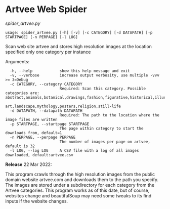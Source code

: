 # Artvee Web Spider

*spider_artvee.py*

    usage: spider_artvee.py [-h] [-v] [-c CATEGORY] [-d DATAPATH] [-p STARTPAGE] [-n PERPAGE] [-l LOG]

Scan web site artvee and stores high resolution images at the location specified only one category per instance

Arguments:

      -h, --help            show this help message and exit
      -v, --verbose         increase output verbosity, use multiple -vvv >= 3=Debug
      -c CATEGORY, --category CATEGORY
                            Required: Scan this category. Possible categories are: abstract,animals,botanical,drawings,fashion,figurative,historical,illustration,japanese-
                            art,landscape,mythology,posters,religion,still-life
      -d DATAPATH, --datapath DATAPATH
                            Required: The path to the location where the image files are written
      -p STARTPAGE, --startpage STARTPAGE
                            The page within category to start the downloads from, default=1
      -n PERPAGE, --perpage PERPAGE
                            The number of images per page on artvee, default is 32
      -l LOG, --log LOG     A CSV file with a log of all images downloaded, default:artvee.csv



**Release** 22 Mar 2022:

This program crawls through the high resolution images from the public domain website
artvee.com and downloads them to the path you specify. The images are stored under a
subdirectory for each category from the Artvee categories. This program works as of
this date, but of course, websites change and beautifulSoup may need some tweaks to
its find inputs if the website changes.

